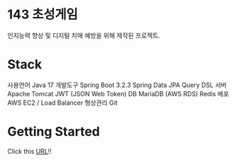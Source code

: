 # 143 초성게임

인지능력 향상 및 디지털 치매 예방을 위해 제작된 프로젝트.

# Stack

사용언어
Java 17
개발도구
Spring Boot 3.2.3
Spring Data JPA
Query DSL
서버
Apache Tomcat
JWT (JSON Web Token)
DB
MariaDB (AWS RDS)
Redis
배포
AWS EC2 / Load Balancer
형상관리
Git


# Getting Started

Click this [URL](https://garlicbears.github.io/143quiz_frontend/)!!




